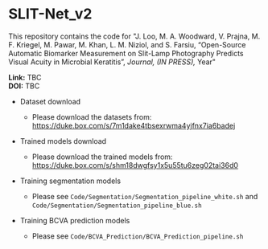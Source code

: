 # SLIT-Net_v2

This repository contains the code for "J. Loo, M. A. Woodward, V. Prajna, M. F. Kriegel, M. Pawar, M. Khan, L. M. Niziol, and S. Farsiu, “Open-Source Automatic Biomarker Measurement on Slit-Lamp Photography Predicts Visual Acuity in Microbial Keratitis”, *Journal, (IN PRESS),* Year"

**Link:** TBC  
**DOI:** TBC  

* Dataset download
    * Please download the datasets from: https://duke.box.com/s/7m1dake4tbsexrwma4yjfnx7ia6badej
    
* Trained models download
   * Please download the trained models from: https://duke.box.com/s/shm18dwgfsy1x5u55tu6zeg02tai36d0

* Training segmentation models
    * Please see ```Code/Segmentation/Segmentation_pipeline_white.sh``` and ```Code/Segmentation/Segmentation_pipeline_blue.sh```

* Training BCVA prediction models
    * Please see ```Code/BCVA_Prediction/BCVA_Prediction_pipeline.sh```
